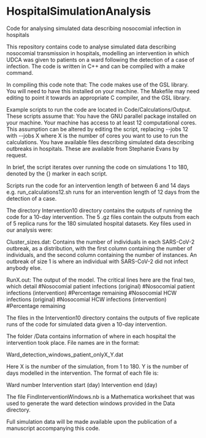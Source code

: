 # HospitalSimulationAnalysis
Code for analysing simulated data describing nosocomial infection in hospitals

This repository contains code to analyse simulated data describing nosocomial transmission in hospitals, modelling an intervention in which UDCA was given to patients on a ward following the detection of a case of infection.  The code is written in C++ and can be compiled with a make command.

In compiling this code note that:
  The code makes use of the GSL library.  You will need to have this installed on your machine.
  The Makefile may need editing to point it towards an appropriate C compiler, and the GSL library.

Example scripts to run the code are located in Code/Calculations/Output.  These scripts assume that:
  You have the GNU parallel package installed on your machine.
  Your machine has access to at least 12 computational cores.  This assumption can be altered by editing the script, replacing --jobs 12 with --jobs X where X is the number of cores you want to use to run the calculations.
   You have available files describing simulated data describing outbreaks in hospitals.  These are available from Stephanie Evans by request.

In brief, the script iterates over running the code on simulations 1 to 180, denoted by the {} marker in each script.

Scripts run the code for an intervention length of between 6 and 14 days e.g. run_calculations12.sh runs for an intervention length of 12 days from the detection of a case.

The directory Intervention10 directory contains the outputs of running the code for a 10-day intervention.  The 5 .gz files contain the outputs from each of 5 replica runs for the 180 simulated hospital datasets.  Key files used in our analysis were:

Cluster_sizes.dat: Contains the number of individuals in each SARS-CoV-2 outbreak, as a distribution, with the first column containing the number of individuals, and the second column containing the number of instances.  An outbreak of size 1 is where an individual with SARS-CoV-2 did not infect anybody else.

RunX.out: The output of the model.  The critical lines here are the final two, which detail
#Nosocomial patient infections (original) 	#Nosocomial patient infections (intervention) #Percentage remaining
#Nosocomial HCW infections (original) 	#Nosocomial HCW infections (intervention) #Percentage remaining

The files in the Intervention10 directory contains the outputs of five replicate runs of the code for simulated data given a 10-day intervention.


The folder /Data contains information of where in each hospital the intervention took place.  File names are in the format:

Ward_detection_windows_patient_onlyX_Y.dat

Here X is the number of the simulation, from 1 to 180.  Y is the number of days modelled in the intervention.  The format of each file is:

Ward number  Intervention start (day)  Intervention end (day)


The file FindInterventionWindows.nb is a Mathematica worksheet that was used to generate the ward detection windows provided in the Data directory.

Full simulation data will be made available upon the publication of a manuscript accompanying this code.
